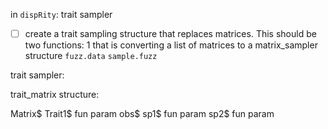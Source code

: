 in `dispRity`: trait sampler

 * [ ] create a trait sampling structure that replaces matrices.
 This should be two functions: 1 that is converting a list of matrices to a matrix_sampler structure
 `fuzz.data` 
 `sample.fuzz`

trait sampler:

trait_matrix structure:

Matrix$
    Trait1$
        fun
        param
        obs$
            sp1$
                fun
                param
            sp2$
                fun
                param